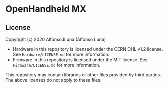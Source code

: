 # OpenHandheld MX

## License

Copyright (c) 2020 AlfonsoJLuna (Alfonso Luna)

* Hardware in this repository is licensed under the CERN OHL v1.2 license. See `Hardware/LICENSE.md` for more information.
* Firmware in this repository is licensed under the MIT license. See `Firmware/LICENSE.md` for more information.

This repository may contain libraries or other files provided by third parties. The above licenses do not apply to these files.
